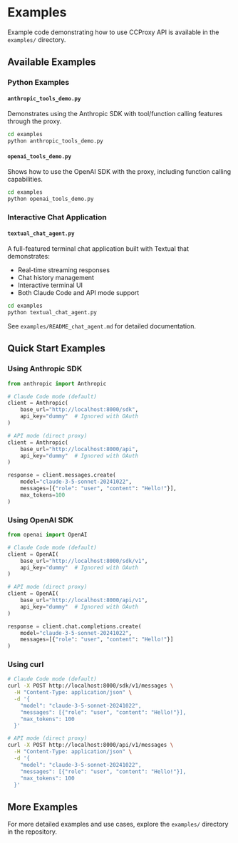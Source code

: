 # Examples

Example code demonstrating how to use CCProxy API is available in the `examples/` directory.

## Available Examples

### Python Examples

#### `anthropic_tools_demo.py`
Demonstrates using the Anthropic SDK with tool/function calling features through the proxy.

```bash
cd examples
python anthropic_tools_demo.py
```

#### `openai_tools_demo.py`
Shows how to use the OpenAI SDK with the proxy, including function calling capabilities.

```bash
cd examples
python openai_tools_demo.py
```

### Interactive Chat Application

#### `textual_chat_agent.py`
A full-featured terminal chat application built with Textual that demonstrates:
- Real-time streaming responses
- Chat history management
- Interactive terminal UI
- Both Claude Code and API mode support

```bash
cd examples
python textual_chat_agent.py
```

See `examples/README_chat_agent.md` for detailed documentation.

## Quick Start Examples

### Using Anthropic SDK

```python
from anthropic import Anthropic

# Claude Code mode (default)
client = Anthropic(
    base_url="http://localhost:8000/sdk",
    api_key="dummy"  # Ignored with OAuth
)

# API mode (direct proxy)
client = Anthropic(
    base_url="http://localhost:8000/api",
    api_key="dummy"  # Ignored with OAuth
)

response = client.messages.create(
    model="claude-3-5-sonnet-20241022",
    messages=[{"role": "user", "content": "Hello!"}],
    max_tokens=100
)
```

### Using OpenAI SDK

```python
from openai import OpenAI

# Claude Code mode (default)
client = OpenAI(
    base_url="http://localhost:8000/sdk/v1",
    api_key="dummy"  # Ignored with OAuth
)

# API mode (direct proxy)
client = OpenAI(
    base_url="http://localhost:8000/api/v1",
    api_key="dummy"  # Ignored with OAuth
)

response = client.chat.completions.create(
    model="claude-3-5-sonnet-20241022",
    messages=[{"role": "user", "content": "Hello!"}]
)
```

### Using curl

```bash
# Claude Code mode (default)
curl -X POST http://localhost:8000/sdk/v1/messages \
  -H "Content-Type: application/json" \
  -d '{
    "model": "claude-3-5-sonnet-20241022",
    "messages": [{"role": "user", "content": "Hello!"}],
    "max_tokens": 100
  }'

# API mode (direct proxy)
curl -X POST http://localhost:8000/api/v1/messages \
  -H "Content-Type: application/json" \
  -d '{
    "model": "claude-3-5-sonnet-20241022",
    "messages": [{"role": "user", "content": "Hello!"}],
    "max_tokens": 100
  }'
```

## More Examples

For more detailed examples and use cases, explore the `examples/` directory in the repository.

